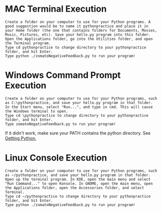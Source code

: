 
# MAC Terminal Execution
  
    Create a folder on your computer to use for your Python programs. A good suggestion would be to name it pythonpractice and place it in your Home folder (the one that contains folders for Documents, Movies, Music, Pictures, etc). Save your hello.py program into this folder.
    Open the Applications folder, go into the Utilities folder, and open the Terminal program.
    Type cd pythonpractice to change directory to your pythonpractice folder, and hit Enter.
    Type python ./zomatoNegativeFeedback.py to run your program!
    
# Windows Command Prompt Execution

    Create a folder on your computer to use for your Python programs, such as C:\pythonpractice, and save your hello.py program in that folder.
    In the Start menu, select "Run...", and type in cmd. This will cause the Windows terminal to open.
    Type cd \pythonpractice to change directory to your pythonpractice folder, and hit Enter.
    Type zomatoNegativeFeedback.py to run your program!
   
   If it didn't work, make sure your PATH contains the python directory. See [Getting Python.](https://en.wikibooks.org/wiki/Python_Programming/Getting_Python)
   
# Linux Console Execution

    Create a folder on your computer to use for your Python programs, such as ~/pythonpractice, and save your hello.py program in that folder.
    Open up the terminal program. In KDE, open the main menu and select "Run Command..." to open Konsole. In GNOME, open the main menu, open the Applications folder, open the Accessories folder, and select Terminal.
    Type cd ~/pythonpractice to change directory to your pythonpractice folder, and hit Enter.
    Type python ./zomatoNegativeFeedback.py to run your program!


